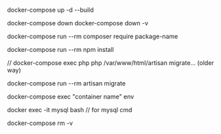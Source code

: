 docker-compose up -d --build

docker-compose down
docker-compose down -v

docker-compose run --rm composer require package-name

docker-compose run --rm npm install

// docker-compose exec php php /var/www/html/artisan migrate... (older way)

docker-compose run --rm artisan migrate


docker-compose exec "container name" env 

docker exec -it mysql bash   // for mysql cmd 



docker-compose rm -v
